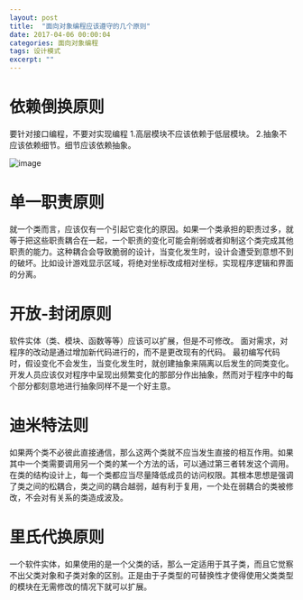 ```yaml
---
layout: post
title:  "面向对象编程应该遵守的几个原则"
date: 2017-04-06 00:00:04
categories: 面向对象编程
tags: 设计模式
excerpt: ""
---
```


# 依赖倒换原则
要针对接口编程，不要对实现编程
1.高层模块不应该依赖于低层模块。
2.抽象不应该依赖细节。细节应该依赖抽象。

![image](https://github.com/woojean/woojean.github.io/blob/master/assets/images/dm_1.png)


# 单一职责原则
就一个类而言，应该仅有一个引起它变化的原因。如果一个类承担的职责过多，就等于把这些职责耦合在一起，一个职责的变化可能会削弱或者抑制这个类完成其他职责的能力。这种耦合会导致脆弱的设计，当变化发生时，设计会遭受到意想不到的破坏。比如设计游戏显示区域，将绝对坐标改成相对坐标，实现程序逻辑和界面的分离。


# 开放-封闭原则
软件实体（类、模块、函数等等）应该可以扩展，但是不可修改。
面对需求，对程序的改动是通过增加新代码进行的，而不是更改现有的代码。
最初编写代码时，假设变化不会发生，当变化发生时，就创建抽象来隔离以后发生的同类变化。
开发人员应该仅对程序中呈现出频繁变化的那部分作出抽象，然而对于程序中的每个部分都刻意地进行抽象同样不是一个好主意。


# 迪米特法则
如果两个类不必彼此直接通信，那么这两个类就不应当发生直接的相互作用。如果其中一个类需要调用另一个类的某一个方法的话，可以通过第三者转发这个调用。在类的结构设计上，每一个类都应当尽量降低成员的访问权限。其根本思想是强调了类之间的松耦合，类之间的耦合越弱，越有利于复用，一个处在弱耦合的类被修改，不会对有关系的类造成波及。


# 里氏代换原则
一个软件实体，如果使用的是一个父类的话，那么一定适用于其子类，而且它觉察不出父类对象和子类对象的区别。正是由于子类型的可替换性才使得使用父类类型的模块在无需修改的情况下就可以扩展。